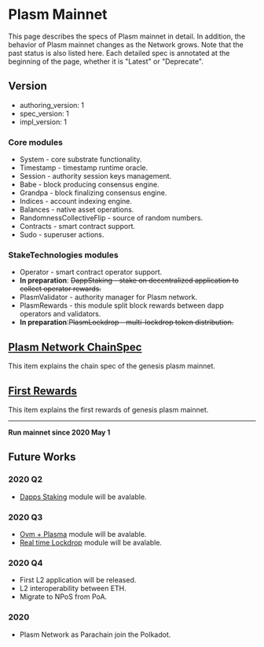 # Plasm Mainnet

 This page describes the specs of Plasm mainnet in detail. In addition, the behavior of Plasm mainnet changes as the Network grows. Note that the past status is also listed here. Each detailed spec is annotated at the beginning of the page, whether it is "Latest" or "Deprecate".

## Version

- authoring_version: 1
- spec_version: 1
- impl_version: 1

### Core modules

- System - core substrate functionality.
- Timestamp - timestamp runtime oracle.
- Session - authority session keys management.
- Babe - block producing consensus engine.
- Grandpa - block finalizing consensus engine.
- Indices - account indexing engine.
- Balances - native asset operations.
- RandomnessCollectiveFlip - source of random numbers.
- Contracts - smart contract support.
- Sudo - superuser actions.

### StakeTechnologies modules

- Operator - smart contract operator support.
- **In preparation**: ~~DappStaking - stake on decentralized application to collect operator rewards.~~
- PlasmValidator - authority manager for Plasm network.
- PlasmRewards - this module split block rewards between dapp operators and validators.
- **In preparation**:~~PlasmLockdrop - multi-lockdrop token distribution.~~


## [Plasm Network ChainSpec](./ChainSpec.md)
This item explains the chain spec of the genesis plasm mainnet.

## [First Rewards](./FirstRewards.md)
This item explains the first rewards of genesis plasm mainnet.


---


**Run mainnet since 2020 May 1**


## Future Works

### 2020 Q2
- [Dapps Staking](../PlasmNetwork/DappsRewards.md) module will be avalable.

### 2020 Q3
- [Ovm + Plasma](../TechnicalChapter/OVM.md) module will be avalable.
- [Real time Lockdrop](../PlasmNetwork/RealtimeLockdrop.md) module will be avalable.

### 2020 Q4
- First L2 application will be released.
- L2 interoperability between ETH.
- Migrate to NPoS from PoA.

### 2020
- Plasm Network as Parachain join the Polkadot.